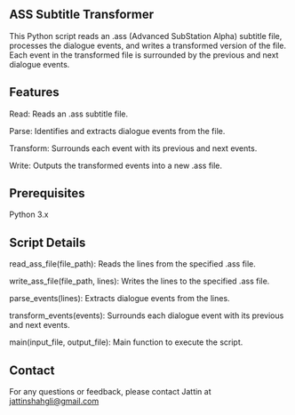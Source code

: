## ASS Subtitle Transformer
This Python script reads an .ass (Advanced SubStation Alpha) subtitle file, processes the dialogue events, and writes a transformed version of the file. Each event in the transformed file is surrounded by the previous and next dialogue events.

## Features
Read: Reads an .ass subtitle file.

Parse: Identifies and extracts dialogue events from the file.

Transform: Surrounds each event with its previous and next events.

Write: Outputs the transformed events into a new .ass file.

## Prerequisites
Python 3.x


## Script Details
read_ass_file(file_path): Reads the lines from the specified .ass file.

write_ass_file(file_path, lines): Writes the lines to the specified .ass file.

parse_events(lines): Extracts dialogue events from the lines.

transform_events(events): Surrounds each dialogue event with its previous and next events.

main(input_file, output_file): Main function to execute the script.

## Contact
For any questions or feedback, please contact Jattin at jattinshahgli@gmail.com

